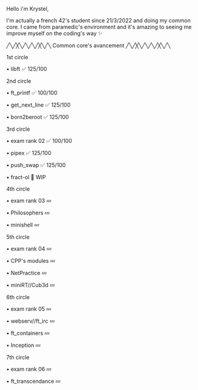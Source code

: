 Hello i'm Krystel,

I'm actually a french 42's student since 21/3/2022 and doing my common core.
I came from paramedic's environment and it's amazing to seeing me improve myself on the coding's way ✨

╱╲╱╳╲╱╲╱╲╱╳╲╱╲ Common core's avancement ╱╲╱╳╲╱╲╱╲╱╳╲╱╲

1st circle


• libft ✅ 125/100


2nd circle


• ft_printf ✅ 100/100

• get_next_line ✅ 125/100

• born2beroot ✅ 125/100


3rd circle


• exam rank 02 ✅ 100/100

• pipex ✅ 125/100

• push_swap ✅ 125/100

• fract-ol 🌱 WIP


4th circle


• exam rank 03 💤

• Philosophers 💤

• minishell 💤


5th circle


• exam rank 04 💤

• CPP's modules 💤

• NetPractice 💤

• miniRT//Cub3d 💤


6th circle


• exam rank 05 💤

• webserv//ft_irc 💤

• ft_containers 💤

• Inception 💤


7th circle


• exam rank 06 💤

• ft_transcendance 💤

